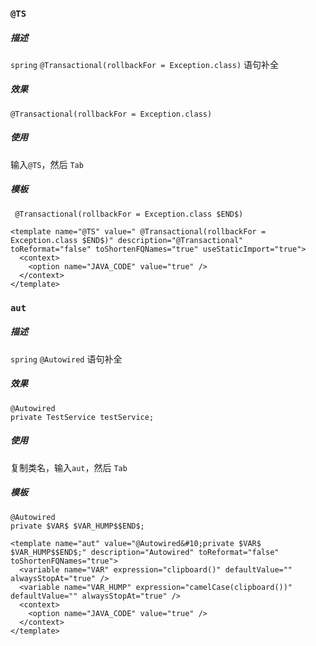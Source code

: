 ### `@TS`
##### 描述 

`spring` `@Transactional(rollbackFor = Exception.class)` 语句补全

##### 效果

```
@Transactional(rollbackFor = Exception.class)
```
##### 使用

输入`@TS`，然后 `Tab`

##### 模板

```
 @Transactional(rollbackFor = Exception.class $END$)
```

```
<template name="@TS" value=" @Transactional(rollbackFor = Exception.class $END$)" description="@Transactional" toReformat="false" toShortenFQNames="true" useStaticImport="true">
  <context>
    <option name="JAVA_CODE" value="true" />
  </context>
</template>
```
### `aut`
##### 描述

`spring` `@Autowired` 语句补全

##### 效果

```
@Autowired
private TestService testService;
```
##### 使用

复制类名，输入`aut`，然后 `Tab`

##### 模板

```
@Autowired
private $VAR$ $VAR_HUMP$$END$;
```

```
<template name="aut" value="@Autowired&#10;private $VAR$ $VAR_HUMP$$END$;" description="Autowired" toReformat="false" toShortenFQNames="true">
  <variable name="VAR" expression="clipboard()" defaultValue="" alwaysStopAt="true" />
  <variable name="VAR_HUMP" expression="camelCase(clipboard())" defaultValue="" alwaysStopAt="true" />
  <context>
    <option name="JAVA_CODE" value="true" />
  </context>
</template>
```
